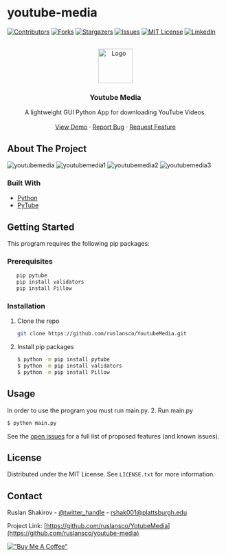 # youtube-media
<div id="top"></div>

[![Contributors][contributors-shield]][contributors-url]
[![Forks][forks-shield]][forks-url]
[![Stargazers][stars-shield]][stars-url]
[![Issues][issues-shield]][issues-url]
[![MIT License][license-shield]][license-url]
[![LinkedIn][linkedin-shield]][linkedin-url]

<br />
<div align="center">
  <a href="https://github.com/ruslansco/youtube-media">
    <img src="icons/p0.jpg" alt="Logo" width="80" height="80">
  </a>

<h3 align="center">Youtube Media</h3>

  <p align="center">
    A lightweight GUI Python App for downloading YouTube Videos.
    <br />
    <br />
    <a href="https://github.com/ruslansco/youtube-media">View Demo</a>
    ·
    <a href="https://github.com/ruslansco/youtube-media/issues">Report Bug</a>
    ·
    <a href="https://github.com/ruslansco/youtube-media/issues">Request Feature</a>
   
  </p>
 
</div>


<!-- ABOUT THE PROJECT -->
## About The Project
![youtubemedia](https://user-images.githubusercontent.com/27319299/145696196-78be9849-260a-46db-9ec7-a1948a3dc845.png)
![youtubemedia1](https://user-images.githubusercontent.com/27319299/145696199-b4402548-cbed-475a-acda-f6dd19758e1f.png)
![youtubemedia2](https://user-images.githubusercontent.com/27319299/145696200-813ed59e-166b-42b7-a422-d5f4e2b01c60.png)
![youtubemedia3](https://user-images.githubusercontent.com/27319299/145696202-3f3dabde-ea8c-4bb3-8ba4-ae36157b2745.png)



### Built With

* [Python](https://python.org/)
* [PyTube](https://github.com/pytube/pytube/)

## Getting Started
This program requires the following pip packages:
### Prerequisites
```sh
   pip pytube
   pip install validators
   pip install Pillow
   ```

### Installation
1. Clone the repo
   ```sh
   git clone https://github.com/ruslansco/YoutubeMedia.git
   ```
2. Install pip packages
   ```sh
   $ python -m pip install pytube
   $ python -m pip install validators
   $ python -m pip install Pillow
   ```

<!-- USAGE EXAMPLES -->
## Usage
In order to use the program you must run main.py.
2. Run main.py
   ```sh
   $ python main.py
   ```

See the [open issues](https://github.com/ruslansco/youtube-media/issues) for a full list of proposed features (and known issues).

<!-- LICENSE -->
## License

Distributed under the MIT License. See `LICENSE.txt` for more information.

<!-- CONTACT -->
## Contact

Ruslan Shakirov - [@twitter_handle](https://twitter.com/ruslansco) - rshak001@plattsburgh.edu

Project Link: [https://github.com/ruslansco/YotubeMedia](https://github.com/ruslansco/youtube-media)




[!["Buy Me A Coffee"](https://www.buymeacoffee.com/assets/img/custom_images/orange_img.png)](https://www.buymeacoffee.com/ruslansco)


<!-- MARKDOWN LINKS & IMAGES -->
<!-- https://www.markdownguide.org/basic-syntax/#reference-style-links -->
[contributors-shield]: https://img.shields.io/github/contributors/ruslansco/YoutubeMedia.svg?style=for-the-badge
[contributors-url]: https://github.com/ruslansco/YoutubeMedia/graphs/contributors
[forks-shield]: https://img.shields.io/github/forks/ruslansco/YoutubeMedia.svg?style=for-the-badge
[forks-url]: https://github.com/ruslansco/YoutubeMedia/network/members
[stars-shield]: https://img.shields.io/github/stars/ruslansco/YoutubeMedia.svg?style=for-the-badge
[stars-url]: https://github.com/ruslansco/YoutubeMedia/stargazers
[issues-shield]: https://img.shields.io/github/issues/ruslansco/YoutubeMedia.svg?style=for-the-badge
[issues-url]: https://github.com/ruslansco/YoutubeMedia/issues
[license-shield]: https://img.shields.io/github/license/ruslansco/YoutubeMedia.svg?style=for-the-badge
[license-url]: https://github.com/ruslansco/YoutubeMedia/blob/master/LICENSE.txt
[linkedin-shield]: https://img.shields.io/badge/-LinkedIn-black.svg?style=for-the-badge&logo=linkedin&colorB=555
[linkedin-url]: https://linkedin.com/in/ruslansco
[product-screenshot]: images/screenshot.png

